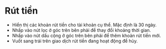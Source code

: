 # **Rút tiền**

- Hiển thị các khoản rút tiền cho tài khoản cụ thể. Mặc định là 30 ngày.
- Nhấp vào nút lọc ở góc trên bên phải để thay đổi khoảng thời gian.
- Nhấp vào nút dấu cộng ở góc trên bên phải để thêm khoản rút tiền mới.
- Vuốt sang trái trên giao dịch rút tiền đang hoạt động để hủy.